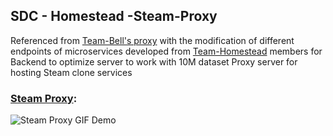 ## SDC - Homestead -Steam-Proxy
Referenced from [Team-Bell's proxy](https://github.com/FEC-Bell/christina-proxy) with the modification of different endpoints of microservices developed from [Team-Homestead](https://github.com/Team-Homestead-SDC-Steam) members for Backend to optimize server to work with 10M dataset 
Proxy server for hosting Steam clone services

### [Steam Proxy](https://github.com/FEC-Bell/christina-proxy):


![Steam Proxy GIF Demo](https://media.giphy.com/media/JpqiSUO3Ctoykg0Vt4/giphy.gif)